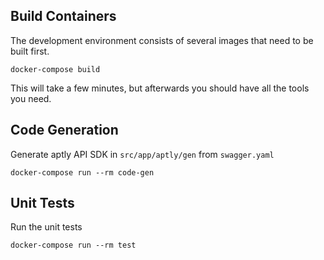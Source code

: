 ## Build Containers ##
The development environment consists of several images that need to
be built first.
```
docker-compose build
```
This will take a few minutes, but afterwards you should have all the
tools you need.

## Code Generation ##
Generate aptly API SDK in `src/app/aptly/gen` from `swagger.yaml`
```
docker-compose run --rm code-gen
```

## Unit Tests ##
Run the unit tests
```
docker-compose run --rm test
```
